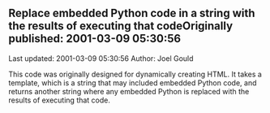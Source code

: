 ## Replace embedded Python code in a string with the results of executing that codeOriginally published: 2001-03-09 05:30:56 
Last updated: 2001-03-09 05:30:56 
Author: Joel Gould 
 
This code was originally designed for dynamically creating HTML.  It takes a template, which is a string that may included embedded Python code, and returns another string where any embedded Python is replaced with the results of executing that code.